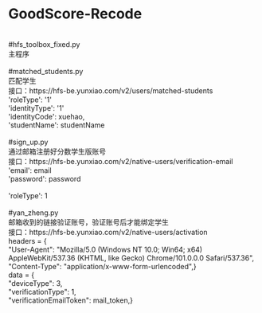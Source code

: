 # GoodScore-Recode <br>
 <br>
#hfs_toolbox_fixed.py <br>
 主程序 <br>
 <br>
#matched_students.py <br>
 匹配学生 <br>
 接口：https://hfs-be.yunxiao.com/v2/users/matched-students <br>
 'roleType': '1' <br>
 'identityType': '1' <br>
 'identityCode': xuehao, <br>
 'studentName': studentName <br>
 <br>
#sign_up.py <br>
 通过邮箱注册好分数学生版账号 <br>
 接口：https://hfs-be.yunxiao.com/v2/native-users/verification-email <br>
 'email': email <br>
 'password': password <br><br>
 'roleType': 1 <br>
 <br>
#yan_zheng.py <br>
 邮箱收到的链接验证账号，验证账号后才能绑定学生 <br>
 接口：https://hfs-be.yunxiao.com/v2/native-users/activation <br>
 headers = { <br>
     "User-Agent": "Mozilla/5.0 (Windows NT 10.0; Win64; x64) AppleWebKit/537.36 (KHTML, like Gecko) Chrome/101.0.0.0 Safari/537.36", <br>
     "Content-Type": "application/x-www-form-urlencoded",} <br>
 data = { <br>
     "deviceType": 3, <br>
     "verificationType": 1, <br>
     "verificationEmailToken": mail_token,} <br>
